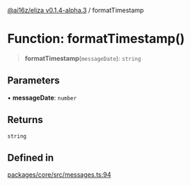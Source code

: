 [@ai16z/eliza v0.1.4-alpha.3](../index.md) / formatTimestamp

# Function: formatTimestamp()

> **formatTimestamp**(`messageDate`): `string`

## Parameters

• **messageDate**: `number`

## Returns

`string`

## Defined in

[packages/core/src/messages.ts:94](https://github.com/Sifchain/sa-eliza/blob/main/packages/core/src/messages.ts#L94)
